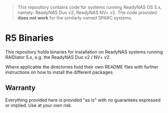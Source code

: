 > This repository contains code for systems running ReadyNAS OS 5.x, namely:
> ReadyNAS Duo v2, ReadyNAS NV+ v2. The code provided **does not work** for the
> similarly named SPARC systems.

# R5 Binaries

This repository holds binaries for installation on ReadyNAS systems
running RAIDiator 5.x, e.g. the ReadyNAS Duo v2 / NV+ v2.

Where applicable the directories hold their own README files with
further instructions on how to install the different packages.

## Warranty
Everything provided here is provided "as is" with no guarantees expressed or implied.
Use at your own risk.
